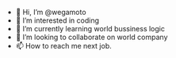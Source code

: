 - 👋 Hi, I’m @wegamoto
- 👀 I’m interested in coding
- 🌱 I’m currently learning world bussiness logic
- 💞️ I’m looking to collaborate on world company
- 📫 How to reach me next job.

<!---
wegamoto/wegamoto is a ✨ special ✨ repository because its `README.md` (this file) appears on your GitHub profile.
You can click the Preview link to take a look at your changes.
--->
